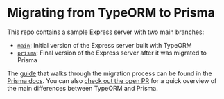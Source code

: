 # Migrating from TypeORM to Prisma

This repo contains a sample Express server with two main branches:

- [`main`](https://github.com/prisma/migrate-from-typeorm-to-prisma): Initial version of the Express server built with TypeORM
- [`prisma`](https://github.com/prisma/migrate-from-typeorm-to-prisma/tree/prisma): Final version of the Express server after it was migrated to Prisma 

The [guide](https://www.prisma.io/docs/guides/migrate-to-prisma/migrate-from-typeorm) that walks through the migration process can be found in the [Prisma docs](https://www.prisma.io/docs). You can also [check out the open PR](https://github.com/prisma/migrate-from-typeorm-to-prisma/pull/1/files) for a quick overview of the main differences between TypeORM and Prisma.
